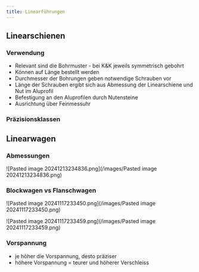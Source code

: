 ```yaml
---
title: Linearführungen
---
```


## Linearschienen

### Verwendung

* Relevant sind die Bohrmuster - bei K&K jeweils symmetrisch gebohrt
* Können auf Länge bestellt werden
* Durchmesser der Bohrungen geben notwendige Schrauben vor
* Länge der Schrauben ergibt sich aus Abmessung der Linearschiene und Nut im Aluprofil
* Befestigung an den Aluprofilen durch Nutensteine
* Ausrichtung über Feinmessuhr

### Präzisionsklassen

## Linearwagen

### Abmessungen

![Pasted image 20241213234836.png](/images/Pasted image 20241213234836.png)

### Blockwagen vs Flanschwagen

![Pasted image 20241117233450.png](/images/Pasted image 20241117233450.png)

![Pasted image 20241117233459.png](/images/Pasted image 20241117233459.png)

### Vorspannung

* je höher die Vorspannung, desto präziser
* höhere Vorspannung = teurer und höherer Verschleiss
